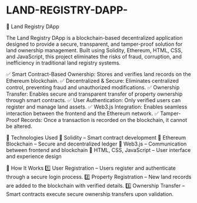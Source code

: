 # LAND-REGISTRY-DAPP-

🔗 Land Registry DApp 

The Land Registry DApp is a blockchain-based decentralized application designed to provide a secure, transparent, and tamper-proof solution for land ownership management. Built using Solidity, Ethereum, HTML, CSS, and JavaScript, this project eliminates the risks of fraud, corruption, and inefficiency in traditional land registry systems.

✅ Smart Contract-Based Ownership: Stores and verifies land records on the Ethereum blockchain.
✅ Decentralized & Secure: Eliminates centralized control, preventing fraud and unauthorized modifications.
✅ Ownership Transfer: Enables secure and transparent transfer of property ownership through smart contracts.
✅ User Authentication: Only verified users can register and manage land assets.
✅ Web3.js Integration: Enables seamless interaction between the frontend and the Ethereum network.
✅ Tamper-Proof Records: Once a transaction is recorded on the blockchain, it cannot be altered.

🔹 Technologies Used
🔹 Solidity – Smart contract development
🔹 Ethereum Blockchain – Secure and decentralized ledger
🔹 Web3.js – Communication between frontend and blockchain
🔹 HTML, CSS, JavaScript – User interface and experience design

🔹 How It Works
1️⃣ User Registration – Users register and authenticate through a secure login process.
2️⃣ Property Registration – New land records are added to the blockchain with verified details.
3️⃣ Ownership Transfer – Smart contracts execute secure ownership transfers upon validation.


